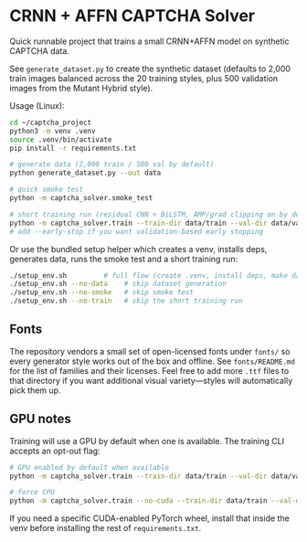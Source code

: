 # CRNN + AFFN CAPTCHA Solver

Quick runnable project that trains a small CRNN+AFFN model on synthetic CAPTCHA data.

See `generate_dataset.py` to create the synthetic dataset (defaults to 2,000 train images
balanced across the 20 training styles, plus 500 validation images from the Mutant Hybrid style).

Usage (Linux):

```bash
cd ~/captcha_project
python3 -m venv .venv
source .venv/bin/activate
pip install -r requirements.txt

# generate data (2,000 train / 500 val by default)
python generate_dataset.py --out data

# quick smoke test
python -m captcha_solver.smoke_test

# short training run (residual CNN + BiLSTM, AMP/grad clipping on by default when CUDA is available)
python -m captcha_solver.train --train-dir data/train --val-dir data/val --epochs 2 --batch-size 8
# add --early-stop if you want validation-based early stopping
```

Or use the bundled setup helper which creates a venv, installs deps, generates data,
runs the smoke test and a short training run:

```bash
./setup_env.sh         # full flow (create .venv, install deps, make data, smoke test, short train)
./setup_env.sh --no-data    # skip dataset generation
./setup_env.sh --no-smoke   # skip smoke test
./setup_env.sh --no-train   # skip the short training run
```

Fonts
-----

The repository vendors a small set of open-licensed fonts under `fonts/` so every generator
style works out of the box and offline. See `fonts/README.md` for the list of families and
their licenses. Feel free to add more `.ttf` files to that directory if you want additional
visual variety—styles will automatically pick them up.

GPU notes
---------

Training will use a GPU by default when one is available. The training CLI accepts an opt-out flag:

```bash
# GPU enabled by default when available
python -m captcha_solver.train --train-dir data/train --val-dir data/val --epochs 10 --batch-size 32

# force CPU
python -m captcha_solver.train --no-cuda --train-dir data/train --val-dir data/val --epochs 10 --batch-size 32
```

If you need a specific CUDA-enabled PyTorch wheel, install that inside the venv before installing the rest of `requirements.txt`.
